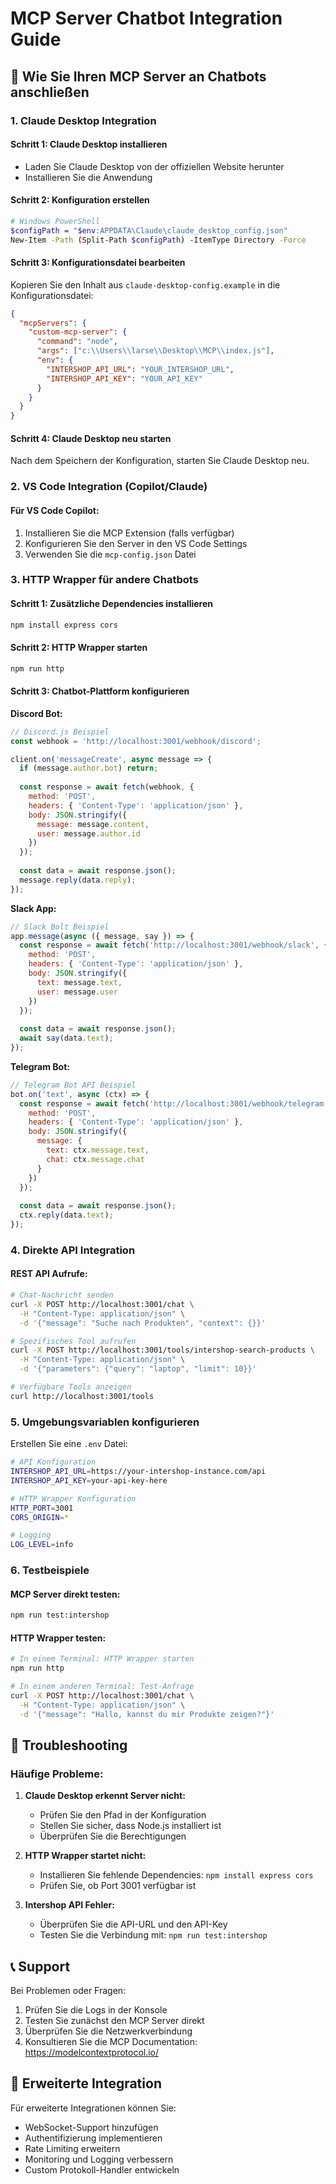 # MCP Server Chatbot Integration Guide

## 🤖 Wie Sie Ihren MCP Server an Chatbots anschließen

### 1. Claude Desktop Integration

#### Schritt 1: Claude Desktop installieren
- Laden Sie Claude Desktop von der offiziellen Website herunter
- Installieren Sie die Anwendung

#### Schritt 2: Konfiguration erstellen
```bash
# Windows PowerShell
$configPath = "$env:APPDATA\Claude\claude_desktop_config.json"
New-Item -Path (Split-Path $configPath) -ItemType Directory -Force
```

#### Schritt 3: Konfigurationsdatei bearbeiten
Kopieren Sie den Inhalt aus `claude-desktop-config.example` in die Konfigurationsdatei:

```json
{
  "mcpServers": {
    "custom-mcp-server": {
      "command": "node",
      "args": ["c:\\Users\\larse\\Desktop\\MCP\\index.js"],
      "env": {
        "INTERSHOP_API_URL": "YOUR_INTERSHOP_URL",
        "INTERSHOP_API_KEY": "YOUR_API_KEY"
      }
    }
  }
}
```

#### Schritt 4: Claude Desktop neu starten
Nach dem Speichern der Konfiguration, starten Sie Claude Desktop neu.

### 2. VS Code Integration (Copilot/Claude)

#### Für VS Code Copilot:
1. Installieren Sie die MCP Extension (falls verfügbar)
2. Konfigurieren Sie den Server in den VS Code Settings
3. Verwenden Sie die `mcp-config.json` Datei

### 3. HTTP Wrapper für andere Chatbots

#### Schritt 1: Zusätzliche Dependencies installieren
```bash
npm install express cors
```

#### Schritt 2: HTTP Wrapper starten
```bash
npm run http
```

#### Schritt 3: Chatbot-Plattform konfigurieren

**Discord Bot:**
```javascript
// Discord.js Beispiel
const webhook = 'http://localhost:3001/webhook/discord';

client.on('messageCreate', async message => {
  if (message.author.bot) return;
  
  const response = await fetch(webhook, {
    method: 'POST',
    headers: { 'Content-Type': 'application/json' },
    body: JSON.stringify({
      message: message.content,
      user: message.author.id
    })
  });
  
  const data = await response.json();
  message.reply(data.reply);
});
```

**Slack App:**
```javascript
// Slack Bolt Beispiel
app.message(async ({ message, say }) => {
  const response = await fetch('http://localhost:3001/webhook/slack', {
    method: 'POST',
    headers: { 'Content-Type': 'application/json' },
    body: JSON.stringify({
      text: message.text,
      user: message.user
    })
  });
  
  const data = await response.json();
  await say(data.text);
});
```

**Telegram Bot:**
```javascript
// Telegram Bot API Beispiel
bot.on('text', async (ctx) => {
  const response = await fetch('http://localhost:3001/webhook/telegram', {
    method: 'POST',
    headers: { 'Content-Type': 'application/json' },
    body: JSON.stringify({
      message: {
        text: ctx.message.text,
        chat: ctx.message.chat
      }
    })
  });
  
  const data = await response.json();
  ctx.reply(data.text);
});
```

### 4. Direkte API Integration

#### REST API Aufrufe:
```bash
# Chat-Nachricht senden
curl -X POST http://localhost:3001/chat \
  -H "Content-Type: application/json" \
  -d '{"message": "Suche nach Produkten", "context": {}}'

# Spezifisches Tool aufrufen  
curl -X POST http://localhost:3001/tools/intershop-search-products \
  -H "Content-Type: application/json" \
  -d '{"parameters": {"query": "laptop", "limit": 10}}'

# Verfügbare Tools anzeigen
curl http://localhost:3001/tools
```

### 5. Umgebungsvariablen konfigurieren

Erstellen Sie eine `.env` Datei:
```bash
# API Konfiguration
INTERSHOP_API_URL=https://your-intershop-instance.com/api
INTERSHOP_API_KEY=your-api-key-here

# HTTP Wrapper Konfiguration  
HTTP_PORT=3001
CORS_ORIGIN=*

# Logging
LOG_LEVEL=info
```

### 6. Testbeispiele

#### MCP Server direkt testen:
```bash
npm run test:intershop
```

#### HTTP Wrapper testen:
```bash
# In einem Terminal: HTTP Wrapper starten
npm run http

# In einem anderen Terminal: Test-Anfrage
curl -X POST http://localhost:3001/chat \
  -H "Content-Type: application/json" \
  -d '{"message": "Hallo, kannst du mir Produkte zeigen?"}'
```

## 🔧 Troubleshooting

### Häufige Probleme:

1. **Claude Desktop erkennt Server nicht:**
   - Prüfen Sie den Pfad in der Konfiguration
   - Stellen Sie sicher, dass Node.js installiert ist
   - Überprüfen Sie die Berechtigungen

2. **HTTP Wrapper startet nicht:**
   - Installieren Sie fehlende Dependencies: `npm install express cors`
   - Prüfen Sie, ob Port 3001 verfügbar ist

3. **Intershop API Fehler:**
   - Überprüfen Sie die API-URL und den API-Key
   - Testen Sie die Verbindung mit: `npm run test:intershop`

## 📞 Support

Bei Problemen oder Fragen:
1. Prüfen Sie die Logs in der Konsole
2. Testen Sie zunächst den MCP Server direkt
3. Überprüfen Sie die Netzwerkverbindung
4. Konsultieren Sie die MCP Documentation: https://modelcontextprotocol.io/

## 🚀 Erweiterte Integration

Für erweiterte Integrationen können Sie:
- WebSocket-Support hinzufügen
- Authentifizierung implementieren
- Rate Limiting erweitern
- Monitoring und Logging verbessern
- Custom Protokoll-Handler entwickeln

